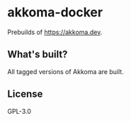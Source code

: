 # akkoma-docker

Prebuilds of <https://akkoma.dev>.

## What's built?

All tagged versions of Akkoma are built.

## License

GPL-3.0
